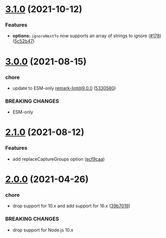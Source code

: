 # [3.1.0](https://github.com/Trott/remark-lint-prohibited-strings/compare/v3.0.0...v3.1.0) (2021-10-12)


### Features

* **options:** `ignoreNextTo` now supports an array of strings to ignore ([#178](https://github.com/Trott/remark-lint-prohibited-strings/issues/178)) ([5c52b47](https://github.com/Trott/remark-lint-prohibited-strings/commit/5c52b47797b3d129b84e9e89c3dab0782c6a9902))

# [3.0.0](https://github.com/Trott/remark-lint-prohibited-strings/compare/v2.1.0...v3.0.0) (2021-08-15)


### chore

* update to ESM-only remark-lint@9.0.0 ([5330580](https://github.com/Trott/remark-lint-prohibited-strings/commit/53305803fe28e6f0698a1be6270781ca7f7fbe9e))


### BREAKING CHANGES

* ESM-only

# [2.1.0](https://github.com/Trott/remark-lint-prohibited-strings/compare/v2.0.0...v2.1.0) (2021-08-12)


### Features

* add replaceCaptureGroups option ([ecf9caa](https://github.com/Trott/remark-lint-prohibited-strings/commit/ecf9caac4638272b4cf0625f8a7da66d5941f404))

# [2.0.0](https://github.com/Trott/remark-lint-prohibited-strings/compare/v1.5.2...v2.0.0) (2021-04-26)


### chore

* drop support for 10.x and add support for 16.x ([39b7019](https://github.com/Trott/remark-lint-prohibited-strings/commit/39b7019cc23984a5bb7ae123cc3ab96ae06592e1))


### BREAKING CHANGES

* drop support for Node.js 10.x
